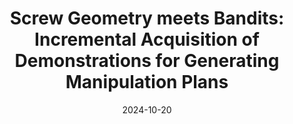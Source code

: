 ---
title: "Screw Geometry meets Bandits: Incremental Acquisition of Demonstrations for Generating Manipulation Plans"
collection: under_review_publications
permalink: /publication/Self_Evaluation_RAL_under_review_2024
# excerpt: 'This paper is about fixing template issue #693.'
date: 2024-10-20
venue: 'Late Breaking Results Poster, Manipulation and Grasping Session, IROS'
paperurl: 'https://drive.google.com/file/d/1qAN6sEGuUgwkEd2eEJ1wCLNVLtFz1Vd0/view?usp=drive_link'
---